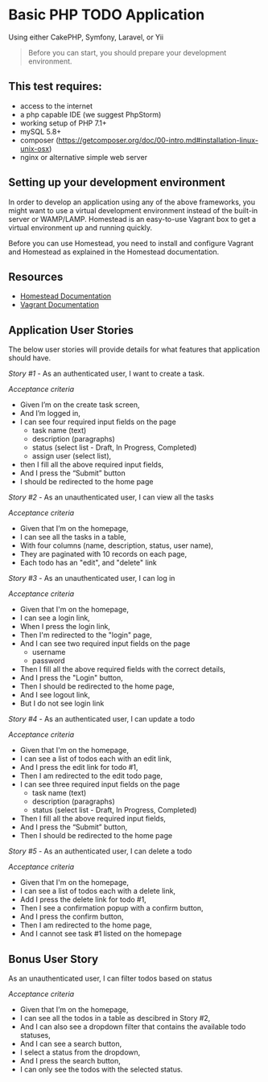 # Basic PHP TODO Application

Using either CakePHP, Symfony, Laravel, or Yii

> Before you can start, you should prepare your development environment.

## This test requires:

- access to the internet
- a php capable IDE (we suggest PhpStorm)
- working setup of PHP 7.1+
- mySQL 5.8+
- composer (https://getcomposer.org/doc/00-intro.md#installation-linux-unix-osx)
- nginx or alternative simple web server

## Setting up your development environment

In order to develop an application using any of the above frameworks, you might want to use a virtual development environment instead of the built-in server or WAMP/LAMP. Homestead is an easy-to-use Vagrant box to get a virtual environment up and running quickly.

Before you can use Homestead, you need to install and configure Vagrant and Homestead as explained in the Homestead documentation.

## Resources

- [Homestead Documentation](https://laravel.com/docs/5.8/homestead)
- [Vagrant Documentation](https://www.vagrantup.com/)

## Application User Stories

The below user stories will provide details for what features that application should have.

*Story #1* - As an authenticated user, I want to create a task.

*Acceptance criteria*

- Given I’m on the create task screen,
- And I’m logged in,
- I can see four required input fields on the page
  - task name (text)
  - description (paragraphs)
  - status (select list - Draft, In Progress, Completed)
  - assign user (select list),
- then I fill all the above required input fields,
- And I press the “Submit” button
- I should be redirected to the home page


*Story #2* - As an unauthenticated user, I can view all the tasks

*Acceptance criteria*

- Given that I’m on the homepage,
- I can see all the tasks in a table,
- With four columns (name, description, status, user name),
- They are paginated with 10 records on each page,
- Each todo has an "edit", and "delete" link

*Story #3* - As an unauthenticated user, I can log in

*Acceptance criteria*

- Given that I'm on the homepage,
- I can see a login link,
- When I press the login link, 
- Then I'm redirected to the "login" page,
- And I can see two required input fields on the page
  - username
  - password
- Then I fill all the above required fields with the correct details,
- And I press the "Login" button,
- Then I should be redirected to the home page,
- And I see logout link,
- But I do not see login link

*Story #4* - As an authenticated user, I can update a todo

*Acceptance criteria*

- Given that I'm on the homepage,
- I can see a list of todos each with an edit link,
- And I press the edit link for todo #1,
- Then I am redirected to the edit todo page,
- I can see three required input fields on the page
  - task name (text)
  - description (paragraphs)
  - status (select list - Draft, In Progress, Completed)
- Then I fill all the above required input fields,
- And I press the “Submit” button,
- Then I should be redirected to the home page

*Story #5* - As an authenticated user, I can delete a todo

*Acceptance criteria*

- Given that I'm on the homepage,
- I can see a list of todos each with a delete link,
- Add I press the delete link for todo #1,
- Then I see a confirmation popup with a confirm button,
- And I press the confirm button,
- Then I am redirected to the home page,
- And I cannot see task #1 listed on the homepage

## Bonus User Story

As an unauthenticated user, I can filter todos based on status

*Acceptance criteria*

- Given that I’m on the homepage,
- I can see all the todos in a table as descibred in Story #2,
- And I can also see a dropdown filter that contains the available todo statuses,
- And I can see a search button,
- I select a status from the dropdown,
- And I press the search button,
- I can only see the todos with the selected status.
